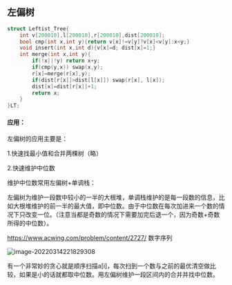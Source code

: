 ## 左偏树

```cpp
struct Leftist_Tree{
    int v[200010],l[200010],r[200010],dist[200010];
    bool cmp(int x,int y){return v[x]!=v[y]?v[x]<v[y]:x<y;}
    void insert(int x,int d){v[x]=d; dist[x]=1;}
    int merge(int x,int y){
        if(!x||!y) return x+y;
        if(cmp(y,x)) swap(x,y);
        r[x]=merge(r[x],y);
        if(dist[r[x]]>dist[l[x]]) swap(r[x], l[x]);
        dist[x]=dist[r[x]]+1;
        return x;
    }
}LT;

```

#### 应用：

左偏树的应用主要是：

1.快速找最小值和合并两棵树（略）

2.快速维护中位数

维护中位数常用左偏树+单调栈：

左偏树为维护一段数中较小的一半的大根堆，单调栈维护的是每一段数的信息，比如大根堆维护的前一半的最大值，即中位数。由于中位数在每次加进来一个数的情况下只改变一位。（注意当都是奇数的情况下需要加完后退一个，因为奇数+奇数所得的中位数）。

https://www.acwing.com/problem/content/2727/ 数字序列

![image-20220314221829308](C:\Users\Henry\AppData\Roaming\Typora\typora-user-images\image-20220314221829308.png)

有一个非常妙的贪心就是顺序扫描a[i]，每次扫到一个数与之前的最优清空做比较，如果是小的话就都取中位数。用左偏树维护一段区间内的合并并找中位数。
